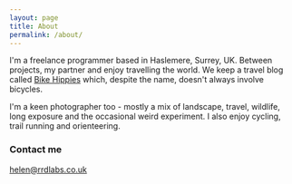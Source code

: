 ```yaml
---
layout: page
title: About
permalink: /about/
---
```


I'm a freelance programmer based in Haslemere, Surrey, UK. Between projects, my partner and enjoy travelling the world. We keep a travel blog called [Bike Hippies](http://bikehippies.com/) which, despite the name, doesn't always involve bicycles.

I'm a keen photographer too - mostly a mix of landscape, travel, wildlife, long exposure and the occasional weird experiment. I also enjoy cycling, trail running and orienteering.


### Contact me

[helen@rrdlabs.co.uk](mailto:helen@rrdlabs.co.uk)
